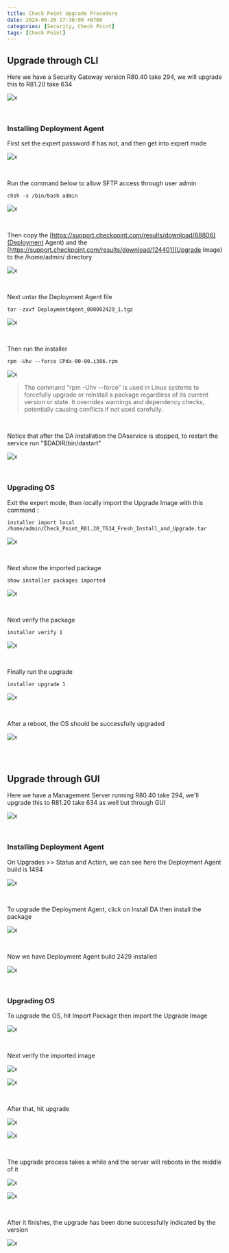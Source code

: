 ```yaml
---
title: Check Point Upgrade Procedure
date: 2024-06-26 17:30:00 +0700
categories: [Security, Check Point]
tags: [Check Point]
---
```



## Upgrade through CLI

Here we have a Security Gateway version R80.40 take 294, we will upgrade this to R81.20 take 634

![x](/static/2024-06-22-checkpoint-upgrade/01.png)

<br>

### Installing Deployment Agent

First set the expert password if has not, and then get into expert mode

![x](/static/2024-06-22-checkpoint-upgrade/02.png)

<br>

Run the command below to allow SFTP access through user admin

```shell
chsh -s /bin/bash admin
```

![x](/static/2024-06-22-checkpoint-upgrade/03.png)

<br>

Then copy the [https://support.checkpoint.com/results/download/88806](Deployment Agent) and the [https://support.checkpoint.com/results/download/124401](Upgrade Image) to the /home/admin/ directory

![x](/static/2024-06-22-checkpoint-upgrade/04.png)

<br>

Next untar the Deployment Agent file

```shell
tar -zxvf DeploymentAgent_000002429_1.tgz 
```

![x](/static/2024-06-22-checkpoint-upgrade/05.png)

<br>

Then run the installer

```shell
rpm -Uhv --force CPda-00-00.i386.rpm 
```

![x](/static/2024-06-22-checkpoint-upgrade/06.png)

> The command "rpm -Uhv --force" is used in Linux systems to forcefully upgrade or reinstall a package regardless of its current version or state. It overrides warnings and dependency checks, potentially causing conflicts if not used carefully.

<br>

Notice that after the DA installation the DAservice is stopped, to restart the service run "$DADIR/bin/dastart"

![x](/static/2024-06-22-checkpoint-upgrade/07.png)

<br>

### Upgrading OS

Exit the expert mode, then locally import the Upgrade Image with this command :

```shell
installer import local /home/admin/Check_Point_R81.20_T634_Fresh_Install_and_Upgrade.tar
```

![x](/static/2024-06-22-checkpoint-upgrade/08.png)

<br>

Next show the imported package

```shell
show installer packages imported 
```

![x](/static/2024-06-22-checkpoint-upgrade/09.png)

<br>

Next verify the package

```shell
installer verify 1
```

![x](/static/2024-06-22-checkpoint-upgrade/10.png)

<br>

Finally run the upgrade

```shell
installer upgrade 1
```

![x](/static/2024-06-22-checkpoint-upgrade/11.png)

<br>

After a reboot, the OS should be successfully upgraded

![x](/static/2024-06-22-checkpoint-upgrade/12.png)

<br>
<br>

## Upgrade through GUI

Here we have a Management Server running R80.40 take 294, we'll upgrade this to R81.20 take 634 as well but through GUI

![x](/static/2024-06-22-checkpoint-upgrade/13.png)

<br>

### Installing Deployment Agent

On Upgrades >> Status and Action, we can see here the Deployment Agent build is 1484

![x](/static/2024-06-22-checkpoint-upgrade/14.png)

<br>

To upgrade the Deployment Agent, click on Install DA then install the package

![x](/static/2024-06-22-checkpoint-upgrade/15.png)

<br>

Now we have Deployment Agent build 2429 installed

![x](/static/2024-06-22-checkpoint-upgrade/16.png)

<br>

### Upgrading OS

To upgrade the OS, hit Import Package then import the Upgrade Image

![x](/static/2024-06-22-checkpoint-upgrade/17.png)

<br>

Next verify the imported image

![x](/static/2024-06-22-checkpoint-upgrade/18.png)

![x](/static/2024-06-22-checkpoint-upgrade/19.png)

<br>

After that, hit upgrade

![x](/static/2024-06-22-checkpoint-upgrade/20.png)

![x](/static/2024-06-22-checkpoint-upgrade/21.png)

<br>

The upgrade process takes a while and the server will reboots in the middle of it

![x](/static/2024-06-22-checkpoint-upgrade/22.png)

![x](/static/2024-06-22-checkpoint-upgrade/23.png)

<br>

After it finishes, the upgrade has been done successfully indicated by the version

![x](/static/2024-06-22-checkpoint-upgrade/24.png)

<br>













































